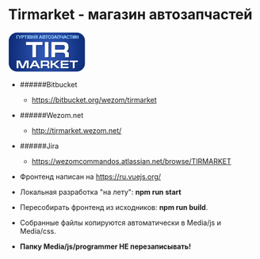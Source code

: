 # Tirmarket - магазин автозапчастей

![Scheme](Media/pic/logo.png)

- ######Bitbucket
    - https://bitbucket.org/wezom/tirmarket
- ######Wezom.net
    - http://tirmarket.wezom.net/
- ######Jira
    - https://wezomcommandos.atlassian.net/browse/TIRMARKET

- Фронтенд написан на https://ru.vuejs.org/
- Локальная разработка "на лету": **npm run start**
- Пересобирать фронтенд из исходников: **npm run build**.
- Собранные файлы копируются автоматически в Media/js и Media/css. 
- **Папку Media/js/programmer НЕ перезаписывать!**